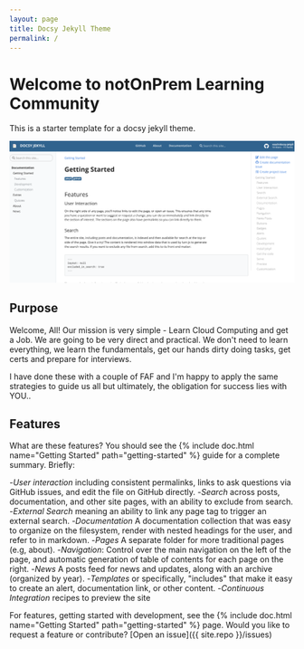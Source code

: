 ```yaml
---
layout: page
title: Docsy Jekyll Theme
permalink: /
---
```


# Welcome to notOnPrem Learning Community

This is a starter template for a docsy jekyll theme.

![assets/img/docsy-jekyll.png](assets/img/docsy-jekyll.png)

## Purpose

Welcome, All!
Our mission is very simple -  Learn Cloud Computing and get a Job.
We are going to be very direct and practical.
We don't need to learn everything, we learn the fundamentals, get our hands dirty doing tasks, get certs and prepare for interviews.

I have done these with a couple of FAF and I'm happy to apply the same strategies to guide us all but ultimately, the obligation for success lies with YOU..

## Features

What are these features? You should see the {% include doc.html name="Getting Started" path="getting-started" %}
guide for a complete summary. Briefly:

 -*User interaction* including consistent permalinks, links to ask questions via GitHub issues, and edit the file on GitHub directly.
 -*Search* across posts, documentation, and other site pages, with an ability to exclude from search.
 -*External Search* meaning an ability to link any page tag to trigger an external search.
 -*Documentation* A documentation collection that was easy to organize on the filesystem, render with nested headings for the user, and refer to in markdown.
 -*Pages* A separate folder for more traditional pages (e.g, about).
 -*Navigation*: Control over the main navigation on the left of the page, and automatic generation of table of contents for each page on the right.
 -*News* A posts feed for news and updates, along with an archive (organized by year).
 -*Templates* or specifically, "includes" that make it easy to create an alert, documentation link, or other content.
 -*Continuous Integration* recipes to preview the site


For features, getting started with development, see the {% include doc.html name="Getting Started" path="getting-started" %} page. Would you like to request a feature or contribute?
[Open an issue]({{ site.repo }}/issues)
